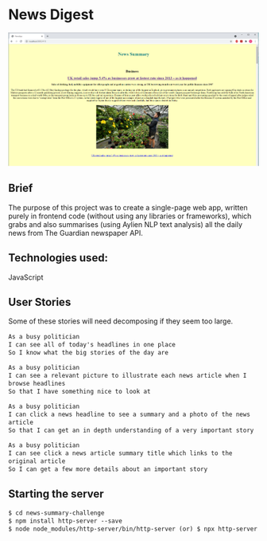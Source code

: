 # News Digest

![](images/NewsSummary-Screenshot.PNG)

## Brief

The purpose of this project was to create a single-page web app, written purely in frontend code (without using any libraries or frameworks), which grabs and also summarises (using Aylien NLP text analysis) all the daily news from The Guardian newspaper API.

## Technologies used:

JavaScript

## User Stories

Some of these stories will need decomposing if they seem too large.

```
As a busy politician
I can see all of today's headlines in one place
So I know what the big stories of the day are
```

```
As a busy politician
I can see a relevant picture to illustrate each news article when I browse headlines
So that I have something nice to look at
```

```
As a busy politician
I can click a news headline to see a summary and a photo of the news article
So that I can get an in depth understanding of a very important story
```

```
As a busy politician
I can see click a news article summary title which links to the original article
So I can get a few more details about an important story
```

## Starting the server
```
$ cd news-summary-challenge
$ npm install http-server --save
$ node node_modules/http-server/bin/http-server (or) $ npx http-server
```
